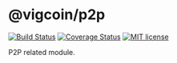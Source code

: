 # @vigcoin/p2p

[![Build Status](https://travis-ci.com/vigcoin/p2p.svg?branch=master)](https://travis-ci.com/github/vigcoin/p2p)
[![Coverage Status](https://coveralls.io/repos/github/vigcoin/p2p/badge.svg?branch=master)](https://coveralls.io/github/vigcoin/p2p?branch=master)
[![MIT license](http://img.shields.io/badge/license-MIT-brightgreen.svg)](http://opensource.org/licenses/MIT)

P2P related module.
